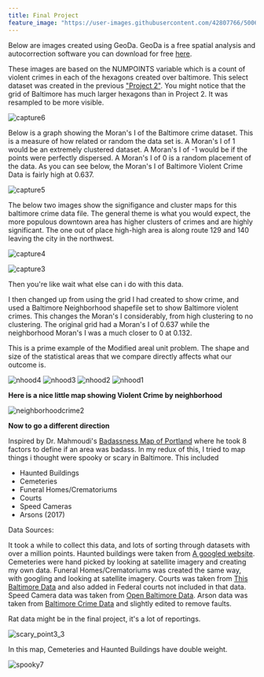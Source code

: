 ```yaml
---
title: Final Project
feature_image: "https://user-images.githubusercontent.com/42807766/50067558-6b14ff00-018f-11e9-8361-bea34bd8d643.png"
---
```





Below are images created using GeoDa. GeoDa is a free spatial analysis and autocorrection software you can download for free [here](http://geodacenter.github.io/download.html).

These images are based on the NUMPOINTS variable which is a count of violent crimes in each of the hexagons created over baltimore. This select dataset was created in the previous ["Project 2"](https://huntt1.github.io/Project2_BaltMap/Project2.html). You might notice that the grid of Baltimore has much larger hexagons than in Project 2. It was resampled to be more visible.

![capture6](https://user-images.githubusercontent.com/42807766/49627451-e1a24780-f9ac-11e8-850a-5f9c0f1beba4.PNG)


Below is a graph showing the Moran's I of the Baltimore crime dataset. This is a measure of how related or random the data set is. A Moran's I of 1 would be an extremely clustered dataset. A Moran's I of -1 would be if the points were perfectly dispersed. A Moran's I of 0 is a random placement of the data. As you can see below, the Moran's I of Baltimore Violent Crime Data is fairly high at 0.637. 

![capture5](https://user-images.githubusercontent.com/42807766/49627452-e1a24780-f9ac-11e8-8c40-7ddb379314f1.PNG)



The below two images show the signifigance and cluster maps for this baltimore crime data file. The general theme is what you would expect, the more populous downtown area has higher clusters of crimes and are highly significant. The one out of place high-high area is along route 129 and 140 leaving the city in the northwest. 

![capture4](https://user-images.githubusercontent.com/42807766/49627453-e1a24780-f9ac-11e8-865e-b2a7a820012b.PNG)


![capture3](https://user-images.githubusercontent.com/42807766/49627454-e1a24780-f9ac-11e8-8659-65d641d5c02a.PNG)


Then you're like wait what else can i do with this data. 

I then changed up from using the grid I had created to show crime, and used a Baltimore Neighborhood shapefile set to show Baltimore violent crimes. This changes the Moran's I considerably, from high clustering to no clustering. The original grid had a Moran's I of 0.637 while the neighborhood Moran's I was a much closer to 0 at 0.132.

This is a prime example of the Modified areal unit problem. The shape and size of the statistical areas that we compare directly affects what our outcome is.


![nhood4](https://user-images.githubusercontent.com/42807766/49780459-9b1a5900-fcdc-11e8-9cc6-b041657a0345.PNG)
![nhood3](https://user-images.githubusercontent.com/42807766/49780460-9b1a5900-fcdc-11e8-9923-131290fac794.PNG)
![nhood2](https://user-images.githubusercontent.com/42807766/49780457-9b1a5900-fcdc-11e8-8c1f-730e04a8d270.PNG)
![nhood1](https://user-images.githubusercontent.com/42807766/49780458-9b1a5900-fcdc-11e8-9bf1-514372d095fb.PNG)


<b>Here is a nice little map showing Violent Crime by neighborhood </b>

![neighborhoodcrime2](https://user-images.githubusercontent.com/42807766/49778670-3c50e180-fcd4-11e8-96b5-9c3ec35e1751.png)

<b> Now to go a different direction </b>

Inspired by Dr. Mahmoudi's [Badassness Map of Portland](http://dillonm.io/files/PortlandBadassnessMap2011March.pdf) where he took 8 factors to define if an area was badass.
In my redux of this, I tried to map things i thought were spooky or scary in Baltimore. 
This included
- Haunted Buildings
- Cemeteries
- Funeral Homes/Crematoriums
- Courts
- Speed Cameras
- Arsons (2017)

<large> Data Sources: </large>

It took a while to collect this data, and lots of sorting through datasets with over a million points. Haunted buildings were taken from [A googled website](https://www.hauntedrooms.com/top-11-haunted-places-baltimore-md). Cemeteries were hand picked by looking at satellite imagery and creating my own data. Funeral Homes/Crematoriums was created the same way, with googling and looking at satellite imagery. Courts was taken from [This Baltimore Data](https://catalog.data.gov/dataset/courthouses-86077) and also added in Federal courts not included in that data. Speed Camera data was taken from [Open Baltimore Data](https://data.baltimorecity.gov/Transportation/Baltimore-Fixed-Speed-Cameras/dz54-2aru). Arson data was taken from [Baltimore Crime Data](https://www.baltimorepolice.org/crime-stats/open-data) and slightly edited to remove faults.


Rat data might be in the final project, it's a lot of reportings.

![scary_point3_3](https://user-images.githubusercontent.com/42807766/49969720-36871600-fef7-11e8-8848-0d9f3603d77a.png)


In this map, Cemeteries and Haunted Buildings have double weight.

![spooky7](https://user-images.githubusercontent.com/42807766/49983310-f4c69180-ff2f-11e8-888e-cc8a4b9dc0e6.png)

